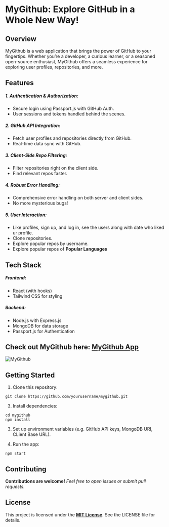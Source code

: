 # MyGithub: Explore GitHub in a Whole New Way! 
## Overview 
MyGithub is a web application that brings the power of GitHub to your fingertips. Whether you’re a developer, a curious learner, or a seasoned open-source enthusiast, MyGithub offers a seamless experience for exploring user profiles, repositories, and more.

## Features 
##### 1. Authentication & Authorization:
- Secure login using Passport.js with GitHub Auth.
- User sessions and tokens handled behind the scenes.
##### 2. GitHub API Integration:
- Fetch user profiles and repositories directly from GitHub.
- Real-time data sync with GitHub.
##### 3. Client-Side Repo Filtering:
- Filter repositories right on the client side.
- Find relevant repos faster.
##### 4. Robust Error Handling:
- Comprehensive error handling on both server and client sides.
- No more mysterious bugs!
##### 5. User Interaction:
- Like profiles, sign up, and log in, see the users along with date who liked ur profile.
- Clone repositories.
- Explore popular repos by username.
- Explore popular repos of **Popular Languages**

  
## Tech Stack
##### Frontend:
* React (with hooks)
* Tailwind CSS for styling
##### Backend:
* Node.js with Express.js
* MongoDB for data storage
* Passport.js for Authentication

## Check out MyGithub here: [MyGithub App](https://mygithubapp.onrender.com) 

![MyGithub](https://github.com/SjxSubham/MyGithub/assets/142329838/4e983299-8b63-435c-997a-2ddc2c0dfa7f)


## Getting Started
 1. Clone this repository:
```
git clone https://github.com/yourusername/mygithub.git

```

 3. Install dependencies:
```
cd mygithub
npm install
```
 3. Set up environment variables (e.g. GitHub API keys, MongoDB URI, CLient Base URL).
     
 4. Run the app:
```
npm start

```

## Contributing
**Contributions are welcome!** *Feel free to open issues or submit pull requests.*

## License
This project is licensed under the **[MIT License](MyGithub/LICENSE)**. See the LICENSE file for details.



